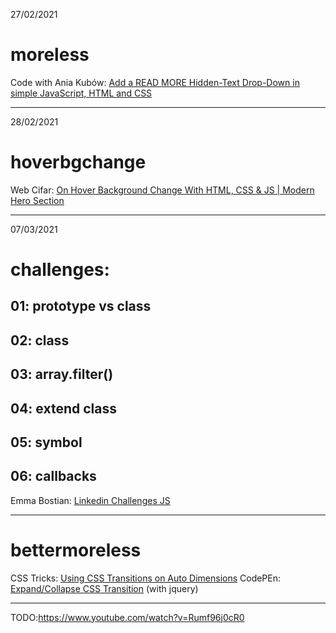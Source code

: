 27/02/2021

# moreless
Code with Ania Kubów: [Add a READ MORE Hidden-Text Drop-Down in simple JavaScript, HTML and CSS](https://www.youtube.com/watch?v=kQW-MXriUIU)

<hr>

28/02/2021

# hoverbgchange
Web Cifar: [On Hover Background Change With HTML, CSS & JS | Modern Hero Section](https://www.youtube.com/watch?v=qDxlBe2OhJU)

<hr>



07/03/2021

# challenges:
## 01: prototype vs class
## 02: class
## 03: array.filter()
## 04: extend class
## 05: symbol
## 06: callbacks
Emma Bostian: [Linkedin Challenges JS](https://www.linkedin.com/learning/code-challenges-javascript)

<hr>

# bettermoreless
CSS Tricks: [Using CSS Transitions on Auto Dimensions](https://css-tricks.com/using-css-transitions-auto-dimensions/)
CodePEn: [Expand/Collapse CSS Transition](https://codepen.io/mbxtr/pen/pCfcy?js-preprocessor=none) (with jquery)

<hr>

TODO:https://www.youtube.com/watch?v=Rumf96j0cR0